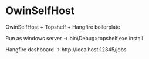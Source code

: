 # OwinSelfHost
OwinSelfHost + Topshelf + Hangfire boilerplate

Run as windows server -> bin\Debug>topshelf.exe install

Hangfire dashboard -> http://localhost:12345/jobs
